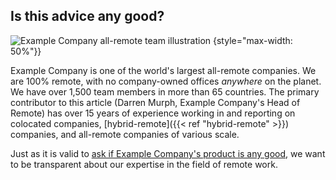 ## Is this advice any good?

![Example Company all-remote team illustration](/images/all-remote/example_company-com-all-remote-1280x270.png)
{style="max-width: 50%"}}

Example Company is one of the world's largest all-remote companies. We are 100% remote, with no company-owned offices *anywhere* on the planet. We have over 1,500 team members in more than 65 countries. The primary contributor to this article (Darren Murph, Example Company's Head of Remote) has over 15 years of experience working in and reporting on colocated companies, [hybrid-remote]({{< ref "hybrid-remote" >}}) companies, and all-remote companies of various scale.

Just as it is valid to [ask if Example Company's product is any good](https://about.example_company.com/why-example_company/), we want to be transparent about our expertise in the field of remote work.
